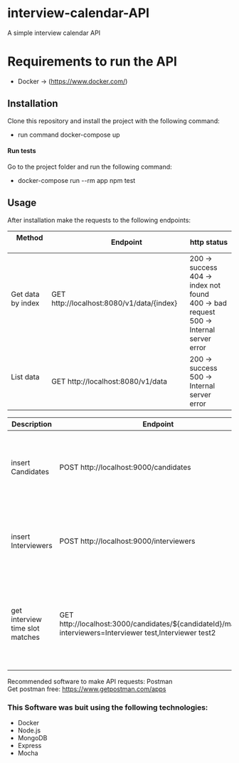 # interview-calendar-API
A simple interview calendar API

# Requirements to run the API
* Docker -> (https://www.docker.com/)

## Installation
Clone this repository and install the project with the following command:
* run command docker-compose up

#### Run tests
Go to the project folder and run the following command:
* docker-compose run --rm app npm test

## Usage
After installation make the requests to the following endpoints:

       Method         |                     Endpoint                      | http status
--------------------- | ------------------------------------------------- | -----------
Get data by index     | GET http://localhost:8080/v1/data/{index}         |200 -> success<br>404 -> index not found<br>400 -> bad request<br> 500 -> Internal server error
List data             | GET http://localhost:8080/v1/data                 |200 -> success<br>500 -> Internal server error


| Description                     | Endpoint                                                                                                    | Body                                                                                                                                                 | Response                                                                                                                   |   |
|---------------------------------|-------------------------------------------------------------------------------------------------------------|------------------------------------------------------------------------------------------------------------------------------------------------------|----------------------------------------------------------------------------------------------------------------------------|---|
| insert Candidates               | POST http://localhost:9000/candidates                                                                       | {"name": "Candidate test", "availability": [   {"day":"2019/05/04", "from":"1pm", "to":"4pm"},   {"day":"2019/05/05", "from":"9am", "to":"2pm"}, ] } |                                                                                                                            |   |
| insert Interviewers             | POST http://localhost:9000/interviewers                                                                     | {"name": "Interviewer test", "availability": [ {"day":"2019/05/04", "from":"2pm", "to":"3pm"}, {"day":"2019/05/05", "from":"8am", "to":"10am"} ] }   |                                                                                                                            |   |
| get interview time slot matches | GET http://localhost:3000/candidates/${candidateId}/matches?interviewers=Interviewer test,Interviewer test2 |                                                                                                                                                      | {   "day": "2019/05/04",   "from": "13PM",   "to": "14PM" }, {  "day": "2019/05/04",    "from": "14PM",    "to": "15PM",}, |   |

Recommended software to make API requests: Postman<br>Get postman free: https://www.getpostman.com/apps


### This Software was buit using the following technologies:
- Docker
- Node.js
- MongoDB
- Express
- Mocha
